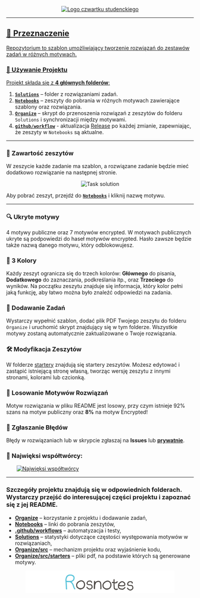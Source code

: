 <p align="center">
  <a href="https://www.youtube.com/watch?v=b0Zu_EqJeUA&feature=youtu.be" target="_blank">
    <picture>
      <source srcset="https://github.com/user-attachments/assets/405097e1-9a0d-44e3-8c98-7bf0992bc175" media="(prefers-color-scheme: light)">
      <source srcset="https://github.com/user-attachments/assets/f058cb10-5988-4587-be08-68301d9ba5b1" media="(prefers-color-scheme: dark)">
      <img src="https://github.com/user-attachments/assets/405097e1-9a0d-44e3-8c98-7bf0992bc175" alt="Logo czwartku studenckiego" width="800">
    </picture>
</p>

<!-- Usuń ten fragment po użyciu szablonu  -->

---

## 🚀 Przeznaczenie

Repozytorium to szablon umożliwiający tworzenie rozwiązań do zestawów zadań w różnych motywach.  

### 🔧 Używanie Projektu

Projekt składa się z **4 głównych folderów**:


1.  [**`Solutions`**](./Solutions) – folder z rozwiązaniami zadań.
2.  [**`Notebooks`**](./Notebooks) – zeszyty do pobrania w różnych motywach zawierające szablony oraz rozwiązania.
3.  [**`Organize`**](./Organize) – skrypt do przenoszenia rozwiązań z zeszytów do folderu `Solutions` i synchronizacji między motywami.
4. [**`github/workflow`**](./.github/workflows) - aktualizacja [Release](./releases/tag/Notebooks) po każdej zmianie, zapewniając, że zeszyty w `Notebooks` są aktualne.


---

### 📓 Zawartość zeszytów

W zeszycie każde zadanie ma szablon, a rozwiązane zadanie będzie mieć dodatkowo rozwiązanie na następnej stronie.

<p align="center">
    <picture>
      <source srcset="https://github.com/user-attachments/assets/0be2dca0-421d-4542-81e1-b5e774bb2931" media="(prefers-color-scheme: light)">
      <source srcset="./Organize/src/assets/example.png" media="(prefers-color-scheme: dark)">
      <img src="https://github.com/user-attachments/assets/0be2dca0-421d-4542-81e1-b5e774bb2931" alt="Task solution" width="1000">
    </picture>
</p>

Aby pobrać zeszyt, przejdź do [**`Notebooks`**](./Notebooks) i kliknij nazwę motywu.

---



### 🔍 Ukryte motywy
4 motywy publiczne oraz 7 motywów encrypted. W motywach publicznych ukryte są podpowiedzi do haseł motywów encrypted. Hasło zawsze będzie także nazwą danego motywu, który odblokowujesz.

### 🎨 3 Kolory  
Każdy zeszyt ogranicza się do trzech kolorów:  **Głównego** do pisania, **Dodatkowego** do zaznaczania, podkreślania itp., oraz **Trzeciego** do wyników. 
Na początku zeszytu znajduje się informacja, który kolor pełni jaką funkcję, aby łatwo można było znaleźć odpowiedzi na zadania.

### 📝 Dodawanie Zadań  
Wystarczy wypełnić szablon, dodać plik PDF Twojego zeszytu do folderu `Organize` i uruchomić skrypt znajdujący się w tym folderze. Wszystkie motywy zostaną automatycznie zaktualizowane o Twoje rozwiązania.

### 🛠️ Modyfikacja Zeszytów  
W folderze [startery](./Organize/src/starters/) znajdują się startery zeszytów. Możesz edytować i zastąpić istniejącą stronę własną, tworząc wersję zeszytu z innymi stronami, kolorami lub czcionką.


### 🎲 Losowanie Motywów Rozwiązań
Motyw rozwiązania w pliku README jest losowy, przy czym istnieje 92% szans na motyw publiczny oraz **8%** na motyw Encrypted!


### 🐛 Zgłaszanie Błędów
Błędy w rozwiązaniach lub w skrypcie zgłaszaj na ****Issues**** lub <a href="https://gieras.pl/">****prywatnie****</a>.


### 🗿 Najwięksi współtwórcy:
&nbsp;&nbsp;&nbsp;&nbsp;&nbsp;&nbsp;
<a href="https://github.com/kamilGie/Rosnotes-Dyskretna/graphs/contributors">
  <img src="https://contrib.rocks/image?repo=kamilGie/Rosnotes-Dyskretna" alt="Najwięksi współtwórcy" />
</a>

---

### Szczegóły projektu znajdują się w odpowiednich folderach. Wystarczy przejść do interesującej części projektu i zapoznać się z jej README.

- [**Organize**](./Organize) – korzystanie z projektu i dodawanie zadań,
- [**Notebooks**](./Notebooks) – linki do pobrania zeszytów,
- [**.github/workflows**](./.github/workflows) – automatyzacja i testy,
- [**Solutions**](./Solutions) – statystyki dotyczące częstości występowania motywów w rozwiązaniach,
- [**Organize/src**](./Organize/src) – mechanizm projektu oraz wyjaśnienie kodu,
- [**Organize/src/starters**](./Organize/src/starters) – pliki pdf, na podstawie których są generowane motywy.


<p align="center">
  <a href="https://www.youtube.com/watch?v=b0Zu_EqJeUA&feature=youtu.be" target="_blank">
    <picture>
      <source srcset="./Organize/src/assets/logo_light.png" media="(prefers-color-scheme: light)">
      <source srcset="./Organize/src/assets/logo_dark.png" media="(prefers-color-scheme: dark)">
      <img src="./Organize/src/assets/logo_light.png" alt="Logo" width="400">
    </picture>
</p>

